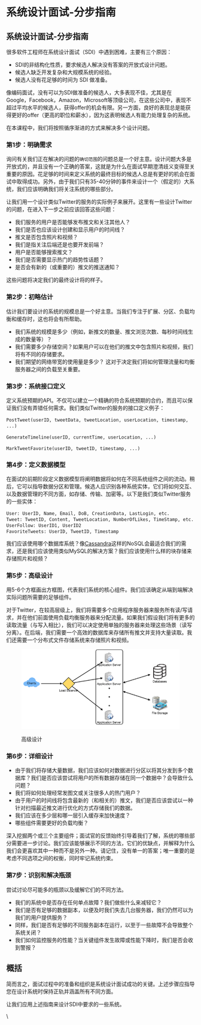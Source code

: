 # 系统设计面试-分步指南

## 系统设计面试-分步指南

很多软件工程师在系统设计面试（SDI）中遇到困难，主要有三个原因：

* SDI的非结构化性质，要求候选人解决没有答案的开放式设计问题。
* 候选人缺乏开发复杂和大规模系统的经验。
* 候选人没有花足够的时间为 SDI 做准备。

像编码面试，没有可以为SDI做准备的候选人，大多表现不佳，尤其是在Google，Facebook，Amazon，Microsoft等顶级公司，在这些公司中，表现不超过平均水平的候选人，获得offer的机会有限。另一方面，良好的表现总是能获得更好的offer（更高的职位和薪水），因为这表明候选人有能力处理复杂的系统。

在本课程中，我们将按照循序渐进的方式来解决多个设计问题。

### 第1步：明确需求

询问有关我们正在解决的问题的`确切范围`的问题总是一个好主意。设计问题大多是开放式的，并且没有一个正确的答案，这就是为什么在面试早期澄清歧义变得至关重要的原因。花足够的时间来定义系统的最终目标的候选人总是有更好的机会在面试中取得成功。另外，由于我们只有35-40分钟的事件来设计一个（假定的）大系统，我们应该明确我们将关注系统的哪些部分。

让我们用一个设计类似Twitter的服务的实际例子来展开。这里有一些设计Twitter的问题，在进入下一步之前应该回答这些问题：

* 我们服务的用户是否能够发布推文和关注其他人？
* 我们是否也应该设计创建和显示用户的时间线？
* 推文是否包含照片和视频？
* 我们是指关注后端还是也要开发前端？
* 用户是否能够搜索推文？
* 我们是否需要显示热门的趋势性话题？
* 是否会有新的（或重要的）推文的推送通知？

这些问题将决定我们的最终设计将的样子。

### 第2步：初略估计

估计我们要设计的系统的规模总是一个好主意。当我们专注于扩展、分区、负载均衡和缓存时，这也将会有所帮助。

* 我们系统的规模是多少（例如，新推文的数量、推文浏览次数、每秒时间线生成的数量等）？
* 我们需要多少存储空间？如果用户可以在他们的推文中包含照片和视频，我们将有不同的存储要求。
* 我们期望的网络带宽的使用量是多少？ 这对于决定我们将如何管理流量和均衡服务器之间的负载至关重要。

### 第3步：系统接口定义

定义系统预期的API。不仅可以建立一个精确的符合系统预期的合约，而且可以保证我们没有弄错任何需求。我们类似Twitter的服务的接口定义例子：

```
PostTweet(userID, tweetData, tweetLocation, userLocation, timestamp, ...)
```

```
GenerateTimeline(userID, currentTime, userLocation, ...)
```

```
MarkTweetFavorite(userID, tweetID, timestamp, ...)
```

### 第4步：定义数据模型

在面试的前期阶段定义数据模型将阐明数据将如何在不同系统组件之间的流动。稍后，它可以指导数据分区和管理。候选人应识别各种系统实体，它们将如何交互、以及数据管理的不同方面，如存储、传输、加密等。以下是我们类似Twitter服务的一些实体：

```
User: UserID, Name, Email, DoB, CreationData, LastLogin, etc.
Tweet: TweetID, Content, TweetLocation, NumberOfLikes, TimeStamp, etc.
UserFollow: UserID1, UserID2
FavoriteTweets: UserID, TweetID, Timestamp
```

我们应该使用哪个数据库系统？像[Cassandra](https://en.wikipedia.org/wiki/Apache\_Cassandra)这样的NoSQL会最适合我们的需求，还是我们应该使用类似MySQL的解决方案？我们应该使用什么样的块存储来存储照片和视频？

### 第5步：高级设计

用5-6个方框画出方框图，代表我们系统的核心组件。我们应该确定从端到端解决实际问题所需要的足够组件。

对于Twitter，在较高层级上，我们将需要多个应用程序服务器来服务所有读/写请求，并在他们前面使用负载均衡服务器来分配流量。如果我们假设我们将有更多的读取流量（与写入相比），我们可以决定使用单独的服务器来处理这些场景（读写分离）。在后端，我们需要一个高效的数据库来存储所有推文并支持大量读取。我们还需要一个分布式文件存储系统来存储照片和视频。

<figure><img src="../.gitbook/assets/image (12).png" alt=""><figcaption><p>高级设计</p></figcaption></figure>

### 第6步：详细设计

* 由于我们将存储大量数据，我们应该如何对数据进行分区以将其分发到多个数据库？我们是否应该尝试将用户的所有数据存储在同一个数据中？会导致什么问题？
* 我们将如何处理经常发图文或关注很多人的热门用户？
* 由于用户的时间线将包含最新的（和相关的）推文，我们是否应该尝试以一种针对扫描最近推文进行优化的方式存储我们的数据。
* 我们应该在多少层和哪一层引入缓存来加快速度？
* 哪些组件需要更好的负载均衡？

深入挖掘两个或三个主要组件；面试官的反馈始终引导着我们了解，系统的哪些部分需要进一步讨论。我们应该能够展示不同的方法，它们的优缺点，并解释为什么我们会更喜欢其中一种而不是另外一种。请记住，没有单一的答案；唯一重要的是考虑不同选项之间的权衡，同时牢记系统约束。

### 第7步：识别和解决瓶颈

尝试讨论尽可能多的瓶颈以及缓解它们的不同方法。

* 我们的系统中是否存在任何单点故障？我们做些什么来减轻它？
* 我们是否有足够的数据副本，以便及时我们失去几台服务器，我们仍然可以为我们的用户提供服务？
* 同样，我们是否有足够的不同服务副本在运行，以至于一些故障不会导致整个系统关闭？
* 我们如何监控服务的性能？当关键组件发生故障或性能下降时，我们是否会收到警报？

## 概括

简而言之，面试过程中的准备和组织是系统设计面试成功的关键。上述步骤应指导您在设计系统时保持正轨并涵盖所有不同方面。

让我们应用上述指南来设计SDI中要求的一些系统。

\\
